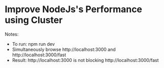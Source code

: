 # Improve NodeJs's Performance using Cluster

Notes:

<ul>
<li>To run: npm run dev</li>
<li>Simultaneously browse http://localhost:3000 and http://localhost:3000/fast</li>
<li>Result: http://localhost:3000 is not blocking http://localhost:3000/fast</li>
</ul>
